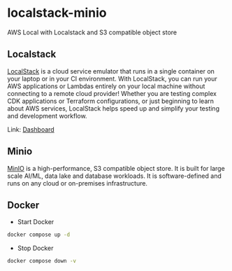 # localstack-minio

AWS Local with Localstack and S3 compatible object store

## Localstack

[LocalStack](https://localstack.cloud/) is a cloud service emulator that runs in a single container on your laptop or in your CI environment. With LocalStack, you can run your AWS applications or Lambdas entirely on your local machine without connecting to a remote cloud provider! Whether you are testing complex CDK applications or Terraform configurations, or just beginning to learn about AWS services, LocalStack helps speed up and simplify your testing and development workflow.

Link: [Dashboard](https://app.localstack.cloud/)

## Minio

[MinIO](https://min.io/) is a high-performance, S3 compatible object store. It is built for
large scale AI/ML, data lake and database workloads. It is software-defined
and runs on any cloud or on-premises infrastructure.

## Docker

- Start Docker

```bash
docker compose up -d
```

- Stop Docker

```bash
docker compose down -v
```
